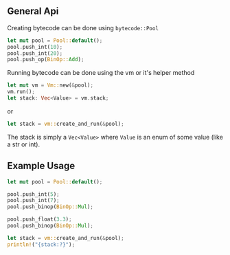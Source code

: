 
## General Api
Creating bytecode can be done using `bytecode::Pool`
```rust
let mut pool = Pool::default();
pool.push_int(10);
pool.push_int(20);
pool.push_op(BinOp::Add);
```
Running bytecode can be done using the vm or it's helper method
```rust
let mut vm = Vm::new(&pool);
vm.run();
let stack: Vec<Value> = vm.stack;
```
or 
```rust
let stack = vm::create_and_run(&pool);
```
The stack is simply a `Vec<Value>` where `Value` is an enum of some value (like a str or int).

## Example Usage

```rust
let mut pool = Pool::default();

pool.push_int(5);
pool.push_int(7);
pool.push_binop(BinOp::Mul);

pool.push_float(3.3);
pool.push_binop(BinOp::Mul);

let stack = vm::create_and_run(&pool);
println!("{stack:?}");
```